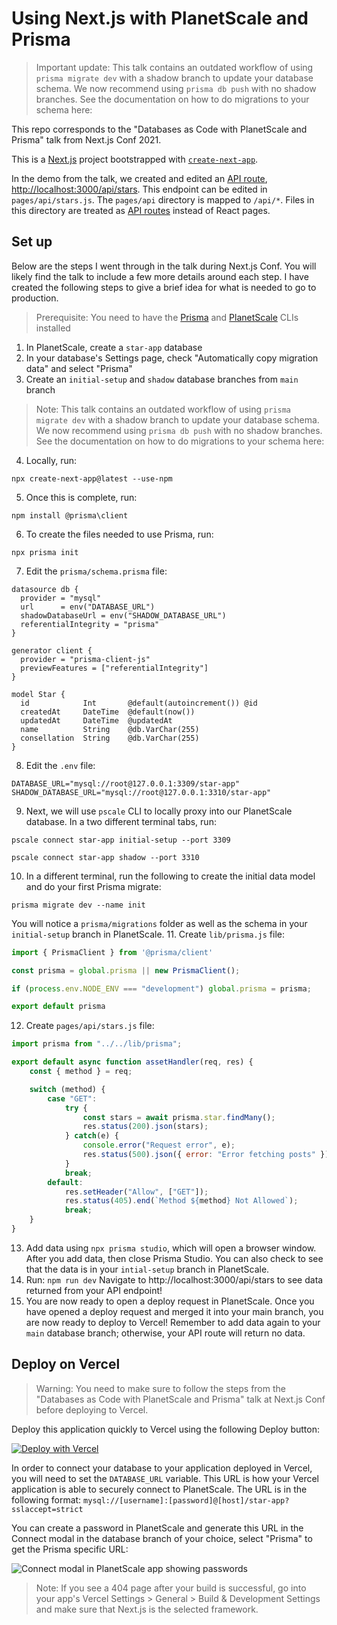 # Using Next.js with PlanetScale and Prisma

> Important update: This talk contains an outdated workflow of using `prisma migrate dev` with a shadow branch to update your database schema. We now recommend using `prisma db push` with no shadow branches. See the documentation on how to do migrations to your schema here: 

This repo corresponds to the "Databases as Code with PlanetScale and Prisma" talk from Next.js Conf 2021.

This is a [Next.js](https://nextjs.org/) project bootstrapped with [`create-next-app`](https://github.com/vercel/next.js/tree/canary/packages/create-next-app).

In the demo from the talk, we created and edited an [API route](https://nextjs.org/docs/api-routes/introduction), [http://localhost:3000/api/stars](http://localhost:3000/api/stars). This endpoint can be edited in `pages/api/stars.js`. The `pages/api` directory is mapped to `/api/*`. Files in this directory are treated as [API routes](https://nextjs.org/docs/api-routes/introduction) instead of React pages.

## Set up

Below are the steps I went through in the talk during Next.js Conf. You will likely find the talk to include a few more details around each step. I have created the following steps to give a brief idea for what is needed to go to production. 

> Prerequisite: You need to have the [Prisma](https://www.prisma.io/docs/concepts/components/prisma-cli/installatio) and [PlanetScale](https://docs.planetscale.com/reference/planetscale-environment-setup) CLIs installed

1. In PlanetScale, create a `star-app` database
2. In your database's Settings page, check "Automatically copy migration data" and select "Prisma"
3. Create an `initial-setup` and `shadow` database branches from `main` branch
> Note: This talk contains an outdated workflow of using `prisma migrate dev` with a shadow branch to update your database schema. We now recommend using `prisma db push` with no shadow branches. See the documentation on how to do migrations to your schema here: 
4. Locally, run:
```
npx create-next-app@latest --use-npm
```
5. Once this is complete, run:
```cd star-app
npm install @prisma\client
```
6. To create the files needed to use Prisma, run:
```
npx prisma init
```
7. Edit the `prisma/schema.prisma` file: 
```
datasource db {
  provider = "mysql"
  url      = env("DATABASE_URL")
  shadowDatabaseUrl = env("SHADOW_DATABASE_URL")
  referentialIntegrity = "prisma"
}

generator client {
  provider = "prisma-client-js"
  previewFeatures = ["referentialIntegrity"]
}

model Star {
  id            Int       @default(autoincrement()) @id
  createdAt     DateTime  @default(now())
  updatedAt     DateTime  @updatedAt
  name          String    @db.VarChar(255)
  consellation  String    @db.VarChar(255)
}
```
8. Edit the `.env` file: 
```
DATABASE_URL="mysql://root@127.0.0.1:3309/star-app"
SHADOW_DATABASE_URL="mysql://root@127.0.0.1:3310/star-app"
```
9. Next, we will use `pscale` CLI to locally proxy into our PlanetScale database. In a two different terminal tabs, run:
```
pscale connect star-app initial-setup --port 3309
```
```
pscale connect star-app shadow --port 3310
```
10. In a different terminal, run the following to create the initial data model and do your first Prisma migrate:
```
prisma migrate dev --name init
```
You will notice a `prisma/migrations` folder as well as the schema in your `initial-setup` branch in PlanetScale.
11. Create `lib/prisma.js` file:
```javascript
import { PrismaClient } from '@prisma/client'

const prisma = global.prisma || new PrismaClient();

if (process.env.NODE_ENV === "development") global.prisma = prisma;

export default prisma
```
12. Create `pages/api/stars.js` file:
```javascript
import prisma from "../../lib/prisma";

export default async function assetHandler(req, res) {
    const { method } = req;

    switch (method) {
        case "GET":
            try {   
                const stars = await prisma.star.findMany();
                res.status(200).json(stars);
            } catch(e) {
                console.error("Request error", e);
                res.status(500).json({ error: "Error fetching posts" });
            }
            break;
        default:
            res.setHeader("Allow", ["GET"]);
            res.status(405).end(`Method ${method} Not Allowed`);
            break;
    }
}
```
13. Add data using `npx prisma studio`, which will open a browser window. After you add data, then close Prisma Studio. You can also check to see that the data is in your `intial-setup` branch in PlanetScale.
14. Run: 
```npm run dev```
Navigate to http://localhost:3000/api/stars to see data returned from your API endpoint!
15. You are now ready to open a deploy request in PlanetScale. Once you have opened a deploy request and merged it into your main branch, you are now ready to deploy to Vercel! Remember to add data again to your `main` database branch; otherwise, your API route will return no data. 

## Deploy on Vercel

> Warning: You need to make sure to follow the steps from the "Databases as Code with PlanetScale and Prisma" talk at Next.js Conf before deploying to Vercel. 

Deploy this application quickly to Vercel using the following Deploy button:

[![Deploy with Vercel](https://vercel.com/button)](https://vercel.com/new/clone?repository-url=https%3A%2F%2Fgithub.com%2Fplanetscale%2Fnextjs-conf-2021&env=DATABASE_URL&envDescription=Create%20a%20new%20Password%20in%20PlanetScale%20and%20get%20the%20Prisma%20URL.%20Example%3A%20mysql%3A%2F%2F%5Busername%5D%3A%5Bpassword%5D%40%5Bhost%5D%2Fstar-app%3Fsslaccept%3Dstrict&envLink=https%3A%2F%2Fdocs.planetscale.com%2Fconcepts%2Fconnection-strings)

In order to connect your database to your application deployed in Vercel, you will need to set the `DATABASE_URL` variable. This URL is how your Vercel application is able to securely connect to PlanetScale. The URL is in the following format: `mysql://[username]:[password]@[host]/star-app?sslaccept=strict`

You can create a password in PlanetScale and generate this URL in the Connect modal in the database branch of your choice, select "Prisma" to get the Prisma specific URL: 

![Connect modal in PlanetScale app showing passwords](https://cdn.sanity.io/images/f1avhira/production/ecc1910dce37410254a169060a35538976a1fdf5-1624x1298.png)

> Note: If you see a 404 page after your build is successful, go into your app's Vercel Settings > General > Build & Development Settings and make sure that Next.js is the selected framework.
